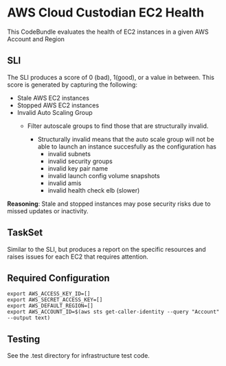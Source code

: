# AWS Cloud Custodian EC2 Health

This CodeBundle evaluates the health of EC2 instances in a given AWS Account and Region

## SLI
The SLI produces a score of 0 (bad), 1(good), or a value in between. This score is generated by capturing the following: 
- Stale AWS EC2 instances
- Stopped AWS EC2 instances
- Invalid Auto Scaling Group
    - Filter autoscale groups to find those that are structurally invalid.

        - Structurally invalid means that the auto scale group will not be able to launch an instance succesfully as the configuration has
            - invalid subnets
            - invalid security groups
            - invalid key pair name
            - invalid launch config volume snapshots
            - invalid amis
            - invalid health check elb (slower)

**Reasoning**: Stale and stopped instances may pose security risks due to missed updates or inactivity.

## TaskSet
Similar to the SLI, but produces a report on the specific resources and raises issues for each EC2 that requires attention. 


## Required Configuration

```
export AWS_ACCESS_KEY_ID=[]
export AWS_SECRET_ACCESS_KEY=[]
export AWS_DEFAULT_REGION=[]
export AWS_ACCOUNT_ID=$(aws sts get-caller-identity --query "Account" --output text)
```


## Testing 
See the .test directory for infrastructure test code. 